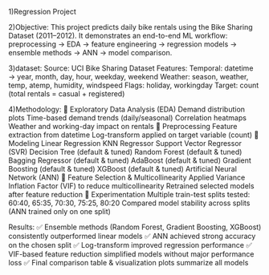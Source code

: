 1)Regression Project

2)Objective: This project predicts daily bike rentals using the Bike Sharing Dataset (2011–2012). It demonstrates an end-to-end ML workflow: preprocessing → EDA → feature engineering → regression models → ensemble methods → ANN → model comparison.

3)dataset: Source: UCI Bike Sharing Dataset Features: Temporal: datetime → year, month, day, hour, weekday, weekend Weather: season, weather, temp, atemp, humidity, windspeed Flags: holiday, workingday Target: count (total rentals = casual + registered)

4)Methodology: 🔹 Exploratory Data Analysis (EDA) Demand distribution plots Time-based demand trends (daily/seasonal) Correlation heatmaps Weather and working-day impact on rentals 🔹 Preprocessing Feature extraction from datetime Log-transform applied on target variable (count) 🔹 Modeling Linear Regression KNN Regressor Support Vector Regressor (SVR) Decision Tree (default & tuned) Random Forest (default & tuned) Bagging Regressor (default & tuned) AdaBoost (default & tuned) Gradient Boosting (default & tuned) XGBoost (default & tuned) Artificial Neural Network (ANN) 🔹 Feature Selection & Multicollinearity Applied Variance Inflation Factor (VIF) to reduce multicollinearity Retrained selected models after feature reduction 🔹 Experimentation Multiple train-test splits tested: 60:40, 65:35, 70:30, 75:25, 80:20 Compared model stability across splits (ANN trained only on one split)

Results: ✅ Ensemble methods (Random Forest, Gradient Boosting, XGBoost) consistently outperformed linear models ✅ ANN achieved strong accuracy on the chosen split ✅ Log-transform improved regression performance ✅ VIF-based feature reduction simplified models without major performance loss ✅ Final comparison table & visualization plots summarize all models
